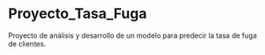 # Proyecto_Tasa_Fuga
Proyecto de análisis y desarrollo de un modelo para predecir la tasa de fuga de clientes.
